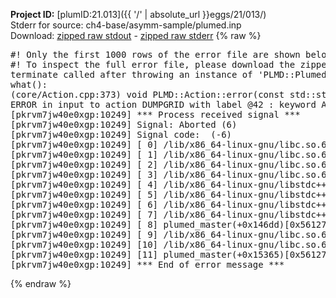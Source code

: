 **Project ID:** [plumID:21.013]({{ '/' | absolute_url }}eggs/21/013/)  
Stderr for source:  ch4-base/asymm-sample/plumed.inp   
Download: [zipped raw stdout](plumed.inp.plumed_master.stdout.txt.zip) - [zipped raw stderr](plumed.inp.plumed_master.stderr.txt.zip) 
{% raw %}
<pre>
#! Only the first 1000 rows of the error file are shown below
#! To inspect the full error file, please download the zipped raw stderr file above
terminate called after throwing an instance of 'PLMD::Plumed::ExceptionError'
what():
(core/Action.cpp:373) void PLMD::Action::error(const std::string&) const
ERROR in input to action DUMPGRID with label @42 : keyword ARG is compulsory for this action
[pkrvm7jw40e0xgp:10249] *** Process received signal ***
[pkrvm7jw40e0xgp:10249] Signal: Aborted (6)
[pkrvm7jw40e0xgp:10249] Signal code:  (-6)
[pkrvm7jw40e0xgp:10249] [ 0] /lib/x86_64-linux-gnu/libc.so.6(+0x45330)[0x7f42ea845330]
[pkrvm7jw40e0xgp:10249] [ 1] /lib/x86_64-linux-gnu/libc.so.6(pthread_kill+0x11c)[0x7f42ea89eb2c]
[pkrvm7jw40e0xgp:10249] [ 2] /lib/x86_64-linux-gnu/libc.so.6(gsignal+0x1e)[0x7f42ea84527e]
[pkrvm7jw40e0xgp:10249] [ 3] /lib/x86_64-linux-gnu/libc.so.6(abort+0xdf)[0x7f42ea8288ff]
[pkrvm7jw40e0xgp:10249] [ 4] /lib/x86_64-linux-gnu/libstdc++.so.6(+0xa5ff5)[0x7f42eaca5ff5]
[pkrvm7jw40e0xgp:10249] [ 5] /lib/x86_64-linux-gnu/libstdc++.so.6(+0xbb0da)[0x7f42eacbb0da]
[pkrvm7jw40e0xgp:10249] [ 6] /lib/x86_64-linux-gnu/libstdc++.so.6(_ZSt10unexpectedv+0x0)[0x7f42eaca5a55]
[pkrvm7jw40e0xgp:10249] [ 7] /lib/x86_64-linux-gnu/libstdc++.so.6(+0xa5a6f)[0x7f42eaca5a6f]
[pkrvm7jw40e0xgp:10249] [ 8] plumed_master(+0x146dd)[0x5612770356dd]
[pkrvm7jw40e0xgp:10249] [ 9] /lib/x86_64-linux-gnu/libc.so.6(+0x2a1ca)[0x7f42ea82a1ca]
[pkrvm7jw40e0xgp:10249] [10] /lib/x86_64-linux-gnu/libc.so.6(__libc_start_main+0x8b)[0x7f42ea82a28b]
[pkrvm7jw40e0xgp:10249] [11] plumed_master(+0x15365)[0x561277036365]
[pkrvm7jw40e0xgp:10249] *** End of error message ***
</pre>
{% endraw %}
